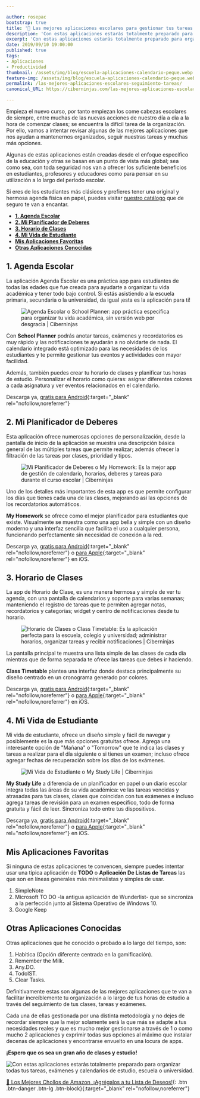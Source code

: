 ```yaml
---

author: rosepac
bootstrap: true
title: '🥇 Las mejores aplicaciones escolares para gestionar tus tareas escolares 2020'
description: 'Con estas aplicaciones estarás totalmente preparado para organizar todas tus tareas, exámenes y calendarios de estudio, escuela o universidad.'
excerpt: 'Con estas aplicaciones estarás totalmente preparado para organizar todas tus tareas, exámenes y calendarios de estudio, escuela o universidad.'
date: 2019/09/10 19:00:00
published: true
tags:
- Aplicaciones
- Productividad
thumbnail: /assets/img/blog/escuela-aplicaciones-calendario-peque.webp
feature-img: /assets/img/blog/escuela-aplicaciones-calendario-peque.webp
permalink: /las-mejores-aplicaciones-escolares-seguimiento-tareas/
canonical_URL: https://ciberninjas.com/las-mejores-aplicaciones-escolares-seguimiento-tareas/

---
```


Empieza el nuevo curso, por tanto empiezan los come cabezas escolares de siempre, entre muchas de las nuevas acciones de nuestro día a día a la hora de comenzar clases; se encuentra la difícil tarea de la organización. Por ello, vamos a intentar revisar algunas de las mejores aplicaciones que nos ayudan a mantenernos organizados, seguir nuestras tareas y muchas más opciones.

Algunas de estas aplicaciones están creadas desde el enfoque específico de la educación y otras se basan en un punto de vista más global; sea  como sea, con toda seguridad nos van a ofrecer los suficiente beneficios en estudiantes, profesores y educadores como para pensar en su utilización a lo largo del período escolar.

Si eres de los estudiantes más clásicos y prefieres tener una original y hermosa agenda física en papel, puedes visitar [nuestro catálogo](/catalogo/#agendas-escolares-) que de seguro te van a encantar.

- [**1. Agenda Escolar**](#1-agenda-escolar)
- [**2. Mi Planificador de Deberes**](#2-mi-planificador-de-deberes)
- [**3. Horario de Clases**](#3-horario-de-clases)
- [**4. Mi Vida de Estudiante**](#4-mi-vida-de-estudiante)
- [**Mis Aplicaciones Favoritas**](#mis-aplicaciones-favoritas)
- [**Otras Aplicaciones Conocidas**](#otras-aplicaciones-conocidas)

## **1. Agenda Escolar**

La aplicación Agenda Escolar es una práctica app para estudiantes de todas las edades que fue creada para ayudarte a organizar tu vida académica y tener todo bajo control. Si estás asistiendo a la escuela primaria, secundaria o la universidad, da igual ¡esta es la aplicación para ti!

<figure>
    <img src="/assets/img/schooll_planner.webp" alt="Agenda Escolar o School Planner: app práctica específica para organizar tu vida académica, sin versión web por desgracia | Ciberninjas">
</figure>

Con **School Planner** podrás anotar tareas, exámenes y recordatorios es muy rápido y las notificaciones te ayudarán a no olvidarte de nada. El calendario integrado está optimizado para las necesidades de los estudiantes y te permite gestionar tus eventos y actividades con mayor facilidad.

Además, también puedes crear tu horario de clases y planificar tus horas de estudio. Personalizar el horario como quieras: asignar diferentes colores a cada asignatura y ver eventos relacionados en el calendario.

Descarga ya, [gratis para Android](https://play.google.com/store/apps/details?id=daldev.android.gradehelper&hl=es){:target="_blank" rel="nofollow,noreferrer"}

## **2. Mi Planificador de Deberes**

Esta aplicación ofrece numerosas opciones de personalización, desde la pantalla de inicio de la aplicación se muestra una descripción básica general de las múltiples tareas que permite realizar; además ofrecer la filtración de las tareas por clases, prioridad y tipos.

<figure>
    <img src="/assets/img/my_home_work.jpg" alt="Mi Planificador de Deberes o My Homework: Es la mejor app de gestión de calendario, horarios, deberes y tareas para durante el curso escolar | Ciberninjas">
</figure>

Uno de los detalles más importantes de esta app es que permite configurar los días que tienes cada una de las clases, mejorando así las opciones de los recordatorios automáticos.

**My Homework** se ofrece como el mejor planificador para estudiantes que existe. Visualmente se muestra como una app bella y simple con un diseño moderno y una interfaz sencilla que facilita el uso a cualquier persona, funcionando perfectamente sin necesidad de conexión a la red.

Descarga ya, [gratis para Android](https://play.google.com/store/apps/details?id=com.myhomeowork&hl=en){:target="_blank" rel="nofollow,noreferrer"} o [para Apple](https://apps.apple.com/es/app/myhomework-student-planner/id303490844){:target="_blank" rel="nofollow,noreferrer"} en iOS.

## **3. Horario de Clases**

La app de Horario de Clase, es una manera hermosa y simple de ver tu agenda, con una pantalla de calendarios y soporte para varias semanas; manteniendo el registro de tareas que te permiten agregar notas, recordatorios y categorías; widget y centro de notificaciones desde tu horario.

<figure>
    <img src="/assets/img/class_timetable.jpg" alt="Horario de Clases o Class Timetable: Es la aplicación perfecta para la escuela, colegio y universidad; administrar horarios, organizar tareas y recibir notificaciones | Ciberninjas">
</figure>

La pantalla principal te muestra una lista simple de las clases de cada día mientras que de forma separada te ofrece las tareas que debes ir haciendo.

**Class Timetable** plantea una interfaz donde destaca principalmente su diseño centrado en un cronograma generado por colores.

Descarga ya, [gratis para Android](https://play.google.com/store/apps/details?id=com.icemediacreative.timetable){:target="_blank" rel="nofollow,noreferrer"} o [para Apple](https://apps.apple.com/es/app/horario-de-clases/id425121147){:target="_blank" rel="nofollow,noreferrer"} en iOS.

## **4. Mi Vida de Estudiante**

Mi vida de estudiante, ofrece un diseño simple y fácil de navegar y posiblemente es la que más opciones gratuitas ofrece. Agrega una interesante opción de "Mañana" o "Tomorrow" que te indica las clases y tareas a realizar para el día siguiente o si tienes un examen; incluso ofrece agregar fechas de recuperación sobre los días de los exámenes.

<figure>
    <img src="/assets/img/my_study_life.jpg" alt="Mi Vida de Estudiante o My Study Life | Ciberninjas">
</figure>

**My Study Life** a diferencia de un planificador en papel o un diario escolar integra todas las áreas de su vida académica: ve las tareas vencidas y atrasadas para tus clases, clases que coincidan con tus exámenes e incluso agrega tareas de revisión para un examen específico, todo de forma gratuita y fácil de leer. Sincroniza todo entre tus dispositivos.

Descarga ya, [gratis para Android](https://play.google.com/store/apps/details?id=com.virblue.mystudylife&hl=en){:target="_blank" rel="nofollow,noreferrer"} o [para Apple](https://apps.apple.com/es/app/my-study-life-school-planner/id910639339){:target="_blank" rel="nofollow,noreferrer"} en iOS.

## **Mis Aplicaciones Favoritas**

Si ninguna de estas aplicaciones te convencen, siempre puedes intentar usar una típica aplicación de **TODO** o **Aplicación De Listas de Tareas** las que son en líneas generales más minimalistas y simples de usar.

1. SimpleNote
2. Microsoft TO DO -la antigua aplicación de Wunderlist- que se sincroniza a la perfección junto al Sistema Operativo de Windows 10.
3. Google Keep

## **Otras Aplicaciones Conocidas**

Otras aplicaciones que he conocido o probado a lo largo del tiempo, son:

1. Habitica (Opción diferente centrada en la gamificación).
2. Remember the Milk.
3. Any.DO.
4. TodoIST.
5. Clear Tasks.

Definitivamente estas son algunas de las mejores aplicaciones que te van a facilitar increíblemente tu organización a lo largo de tus horas de estudio a través del seguimiento de tus clases, tareas y exámenes.

Cada una de ellas gestionada por una distinta metodología y no dejes de recordar siempre que la mejor solamente será la que más se adapte a tus necesidades reales y que es mucho mejor gestionarse a través de 1 o como mucho 2 aplicaciones y exprimir todas sus opciones al máximo que instalar decenas de aplicaciones y encontrarse envuelto en una locura de apps.

**¡Espero que os sea un gran año de clases y estudio!**

![Con estas aplicaciones estarás totalmente preparado para organizar todas tus tareas, exámenes y calendarios de estudio, escuela o universidad.](/assets/img/blog/escuela-aplicaciones-calendario-peque.webp "Con estas aplicaciones estarás totalmente preparado para organizar todas tus tareas, exámenes y calendarios de estudio, escuela o universidad.")

[🛒 Los Mejores Chollos de Amazon, ¡Agrégalos a tu Lista de Deseos!](https://www.amazon.es/shop/cibercursos "Los Mejores Chollos de Amazon, Ofertas Flash, Black Monday y Amazon Prime Day"){: .btn .btn-danger .btn-lg .btn-block}{:target="_blank" rel="nofollow,noreferrer"}